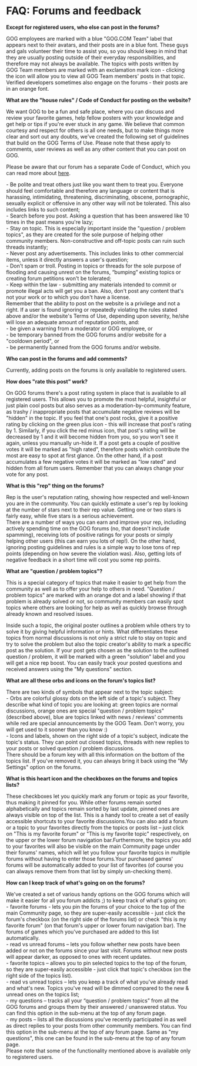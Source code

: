 FAQ: Forums and feedback
========================

**Except for registered users, who else can post in the forums?**

GOG employees are marked with a blue "GOG.COM Team" label that appears next to their avatars, and their posts are in a blue font. These guys and gals volunteer their time to assist you, so you should keep in mind that they are usually posting outside of their everyday responsibilities, and therefore may not always be available. The topics with posts written by GOG Team members are marked with an exclamation mark icon - clicking the icon will allow you to view all GOG Team members' posts in that topic. Verified developers sometimes also engage on the forums - their posts are in an orange font.

  
  
**What are the "house rules" / Code of Conduct for posting on the website?**

We want GOG to be a fun and safe place, where you can discuss and review your favorite games, help fellow posters with your knowledge and get help or tips if you're ever stuck in any game. We believe that common courtesy and respect for others is all one needs, but to make things more clear and sort out any doubts, we've created the following set of guidelines that build on the GOG Terms of Use. Please note that these apply to comments, user reviews as well as any other content that you can post on GOG.

Please be aware that our forum has a separate Code of Conduct, which you can read more about [here](https://support.gog.com/hc/en-us/articles/115001814049-Forum-Code-of-Conduct).

  
\- Be polite and treat others just like you want them to treat you. Everyone should feel comfortable and therefore any language or content that is harassing, intimidating, threatening, discriminating, obscene, pornographic, sexually explicit or offensive in any other way will not be tolerated. This also includes links to such content;  
\- Search before you post. Asking a question that has been answered like 10 times in the past means you're lazy;  
\- Stay on topic. This is especially important inside the "question / problem topics", as they are created for the sole purpose of helping other community members. Non-constructive and off-topic posts can ruin such threads instantly;  
\- Never post any advertisements. This includes links to other commercial items, unless it directly answers a user's question;  
\- Don't spam or troll. Posting in topics or threads for the sole purpose of flooding and causing unrest on the forums, “bumping” existing topics or creating forum petitions won't be tolerated;  
\- Keep within the law - submitting any materials intended to commit or promote illegal acts will get you a ban. Also, don't post any content that's not your work or to which you don't have a license.  
Remember that the ability to post on the website is a privilege and not a right. If a user is found ignoring or repeatedly violating the rules stated above and/or the website's Terms of Use, depending upon severity, he/she will lose an adequate amount of reputation points, and:  
\- be given a warning from a moderator or GOG employee, or  
\- be temporary banned from the GOG forums and/or website for a "cooldown period", or  
\- be permanently banned from the GOG forums and/or website.

  
  
**Who can post in the forums and add comments?**

Currently, adding posts on the forums is only available to registered users.

  
  
**How does "rate this post" work?**

On GOG forums there's a post rating system in place that is available to all registered users. This allows you to promote the most helpful, insightful or just plain cool posts but also serves as a moderation-by-community feature, as trashy / inappropriate posts that accumulate negative reviews will be "hidden" in the topic. If you feel that one's post rocks, give it a positive rating by clicking on the green plus icon - this will increase that post's rating by 1. Similarly, if you click the red minus icon, that post's rating will be decreased by 1 and it will become hidden from you, so you won't see it again, unless you manually un-hide it. If a post gets a couple of positive votes it will be marked as "high rated", therefore posts which contribute the most are easy to spot at first glance. On the other hand, if a post accumulates a few negative votes it will be marked as "low rated" and hidden from all forum users. Remember that you can always change your vote for any post.

  
  
**What is this "rep" thing on the forums?**

Rep is the user's reputation rating, showing how respected and well-known you are in the community. You can quickly estimate a user's rep by looking at the number of stars next to their rep value. Getting one or two stars is fairly easy, while five stars is a serious achievement.  
There are a number of ways you can earn and improve your rep, including actively spending time on the GOG forums (no, that doesn't include spamming), receiving lots of positive ratings for your posts or simply helping other users (this can earn you lots of rep!). On the other hand, ignoring posting guidelines and rules is a simple way to lose tons of rep points (depending on how severe the violation was). Also, getting lots of negative feedback in a short time will cost you some rep points.

  
  
**What are "question / problem topics"?**

This is a special category of topics that make it easier to get help from the community as well as to offer your help to others in need. "Question / problem topics" are marked with an orange dot and a label showing if that problem is already solved or not, so community members can easily spot topics where others are looking for help as well as quickly browse through already known and resolved issues.

Inside such a topic, the original poster outlines a problem while others try to solve it by giving helpful information or hints. What differentiates these topics from normal discussions is not only a strict rule to stay on topic and try to solve the problem but also the topic creator's ability to mark a specific post as the solution. If your post gets chosen as the solution to the outlined question / problem, it will be marked with a green "solution" label and you will get a nice rep boost. You can easily track your posted questions and received answers using the "My questions" section.

  
  
**What are all these orbs and icons on the forum's topics list?**

There are two kinds of symbols that appear next to the topic subject:  
\- Orbs are colorful glossy dots on the left side of a topic's subject. They describe what kind of topic you are looking at: green topics are normal discussions, orange ones are special "question / problem topics" (described above), blue are topics linked with news / reviews' comments while red are special announcements by the GOG Team. Don't worry, you will get used to it sooner than you know :)  
\- Icons and labels, shown on the right side of a topic's subject, indicate the topic's status. They can point out closed topics, threads with new replies to your posts or solved question / problem discussions.  
There should be a forum key with all this information on the bottom of the topics list. If you've removed it, you can always bring it back using the "My Settings" option on the forums.

  
  
**What is this heart icon and the checkboxes on the forums and topics lists?**

These checkboxes let you quickly mark any forum or topic as your favorite, thus making it pinned for you. While other forums remain sorted alphabetically and topics remain sorted by last update, pinned ones are always visible on top of the list. This is a handy tool to create a set of easily accessible shortcuts to your favorite discussions.You can also add a forum or a topic to your favorites directly from the topics or posts list – just click on "This is my favorite forum" or "This is my favorite topic" respectively, on the upper or the lower forum navigation bar.Furthermore, the topics you add to your favorites will also be visible on the main Community page under their forums' names, which will let you follow your favorite topics in multiple forums without having to enter those forums.Your purchased games' forums will be automatically added to your list of favorites (of course you can always remove them from that list by simply un-checking them).

  
  
**How can I keep track of what's going on on the forums?**

We've created a set of various handy options on the GOG forums which will make it easier for all you forum addicts ;) to keep track of what's going on:  
\- favorite forums - lets you pin the forums of your choice to the top of the main Community page, so they are super-easily accessible - just click the forum's checkbox (on the right side of the forums list) or check "this is my favorite forum" (on that forum's upper or lower forum navigation bar). The forums of games which you've purchased are added to this list automatically.  
\- read vs unread forums – lets you follow whether new posts have been added or not on the forums since your last visit. Forums without new posts will appear darker, as opposed to ones with recent updates.  
\- favorite topics – allows you to pin selected topics to the top of the forum, so they are super-easily accessible - just click that topic's checkbox (on the right side of the topics list).  
\- read vs unread topics – lets you keep a track of what you've already read and what's new. Topics you've read will be dimmed compared to the new & unread ones on the topics list;  
\- my questions – tracks all your “question / problem topics” from all the GOG forums and groups them by their answered / unanswered status. You can find this option in the sub-menu at the top of any forum page.  
\- my posts – lists all the discussions you've recently participated in as well as direct replies to your posts from other community members. You can find this option in the sub-menu at the top of any forum page. Same as "my questions", this one can be found in the sub-menu at the top of any forum page.  
Please note that some of the functionality mentioned above is available only to registered users.
